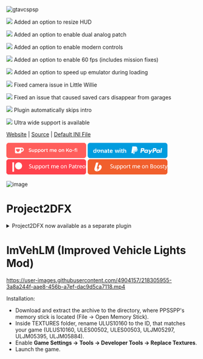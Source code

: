 ![gtavcspsp](http://thirteenag.github.io/screens/gtavcspsp/main2.jpg)

![](https://habrastorage.org/webt/ow/yy/mg/owyymgpibfqzfbwyf_iqoiqrede.png) Added an option to resize HUD

![](https://habrastorage.org/webt/ow/yy/mg/owyymgpibfqzfbwyf_iqoiqrede.png) Added an option to enable dual analog patch

![](https://habrastorage.org/webt/ow/yy/mg/owyymgpibfqzfbwyf_iqoiqrede.png) Added an option to enable modern controls

![](https://habrastorage.org/webt/ow/yy/mg/owyymgpibfqzfbwyf_iqoiqrede.png) Added an option to enable 60 fps (includes mission fixes)

![](https://habrastorage.org/webt/ow/yy/mg/owyymgpibfqzfbwyf_iqoiqrede.png) Added an option to speed up emulator during loading

![](https://habrastorage.org/webt/ow/yy/mg/owyymgpibfqzfbwyf_iqoiqrede.png) Fixed camera issue in Little Willie

![](https://habrastorage.org/webt/ow/yy/mg/owyymgpibfqzfbwyf_iqoiqrede.png) Fixed an issue that caused saved cars disappear from garages

![](https://habrastorage.org/webt/d_/eg/ym/d_egymd6w_tem2erocab-e9ikna.png) Plugin automatically skips intro

![](https://habrastorage.org/webt/d_/eg/ym/d_egymd6w_tem2erocab-e9ikna.png) Ultra wide support is available

[Website](http://thirteenag.github.io/wfp#gtavcspsp) | [Source](https://github.com/ThirteenAG/WidescreenFixesPack/blob/master/source/GTAVCS.PPSSPP.WidescreenFix/main.c) | [Default INI File](https://github.com/ThirteenAG/WidescreenFixesPack/blob/master/data/GTAVCS.PPSSPP.WidescreenFix/memstick/PSP/PLUGINS/GTAVCS.PPSSPP.WidescreenFix/GTAVCS.PPSSPP.WidescreenFix.ini)

<a href="https://ko-fi.com/thirteenag"><img src="https://github.com/ThirteenAG/thirteenag.github.io/raw/master/img/buttons/kofi.svg" height="40"></a> <a href="https://paypal.me/SergeyP13"><img src="https://github.com/ThirteenAG/thirteenag.github.io/raw/master/img/buttons/paypal.svg" height="40"></a> <a href="https://www.patreon.com/ThirteenAG"><img src="https://github.com/ThirteenAG/thirteenag.github.io/raw/master/img/buttons/patreon.svg" height="40"></a> <a href="https://boosty.to/thirteenag/donate"><img src="https://github.com/ThirteenAG/thirteenag.github.io/raw/master/img/buttons/boosty.svg" height="40"></a>

![image](https://user-images.githubusercontent.com/4904157/211559646-964ac702-d4e5-45e7-ad26-acb7eb24bdf6.png)

# Project2DFX

<details>
  <summary>Project2DFX now available as a separate plugin</summary>
  <img src="https://user-images.githubusercontent.com/4904157/156879759-6bd08507-f30b-4890-ae69-b0503b998aa6.png" width="652px" />
</details>

# ImVehLM (Improved Vehicle Lights Mod)

https://user-images.githubusercontent.com/4904157/218305955-3a8a244f-aae8-456b-a7ef-dac9d5ca7118.mp4

Installation:
- Download and extract the archive to the directory, where PPSSPP's memory stick is located (File -> Open Memory Stick).
- Inside TEXTURES folder, rename ULUS10160 to the ID, that matches your game (ULUS10160, ULES00502, ULES00503, ULJM05297, ULJM05395, ULJM05884).
- Enable **Game Settings -> Tools -> Developer Tools -> Replace Textures**.
- Launch the game.
